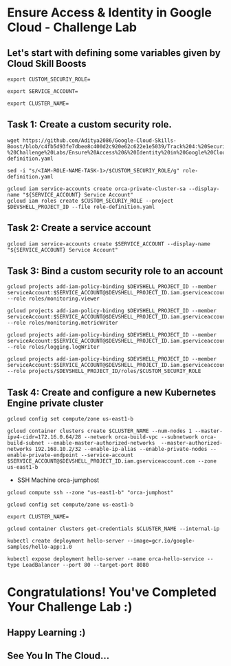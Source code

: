 # Ensure Access & Identity in Google Cloud - Challenge Lab

## Let's start with defining some variables given by Cloud Skill Boosts

```
export CUSTOM_SECURIY_ROLE=
```
```
export SERVICE_ACCOUNT=
```
```
export CLUSTER_NAME=
```

## Task 1: Create a custom security role.

```
wget https://github.com/Aditya2086/Google-Cloud-Skills-Boost/blob/c4fb5d93fe7dbee8c400d2c920e62c622e1e5039/Track%204:%20Security,%20Machine%20Learning%20&%20AI%20-%20Challenge%20Labs/Ensure%20Access%20&%20Identity%20in%20Google%20Cloud/role-definition.yaml
```

```
sed -i "s/<IAM-ROLE-NAME-TASK-1>/$CUSTOM_SECURIY_ROLE/g" role-definition.yaml
```

```
gcloud iam service-accounts create orca-private-cluster-sa --display-name "${SERVICE_ACCOUNT} Service Account"
gcloud iam roles create $CUSTOM_SECURIY_ROLE --project $DEVSHELL_PROJECT_ID --file role-definition.yaml

```

## Task 2: Create a service account

```
gcloud iam service-accounts create $SERVICE_ACCOUNT --display-name "${SERVICE_ACCOUNT} Service Account"
```

## Task 3: Bind a custom security role to an account

```
gcloud projects add-iam-policy-binding $DEVSHELL_PROJECT_ID --member serviceAccount:$SERVICE_ACCOUNT@$DEVSHELL_PROJECT_ID.iam.gserviceaccount.com --role roles/monitoring.viewer

gcloud projects add-iam-policy-binding $DEVSHELL_PROJECT_ID --member serviceAccount:$SERVICE_ACCOUNT@$DEVSHELL_PROJECT_ID.iam.gserviceaccount.com --role roles/monitoring.metricWriter

gcloud projects add-iam-policy-binding $DEVSHELL_PROJECT_ID --member serviceAccount:$SERVICE_ACCOUNT@$DEVSHELL_PROJECT_ID.iam.gserviceaccount.com --role roles/logging.logWriter

gcloud projects add-iam-policy-binding $DEVSHELL_PROJECT_ID --member serviceAccount:$SERVICE_ACCOUNT@$DEVSHELL_PROJECT_ID.iam.gserviceaccount.com --role projects/$DEVSHELL_PROJECT_ID/roles/$CUSTOM_SECURIY_ROLE

```
## Task 4: Create and configure a new Kubernetes Engine private cluster
```
gcloud config set compute/zone us-east1-b
```

```
gcloud container clusters create $CLUSTER_NAME --num-nodes 1 --master-ipv4-cidr=172.16.0.64/28 --network orca-build-vpc --subnetwork orca-build-subnet --enable-master-authorized-networks  --master-authorized-networks 192.168.10.2/32 --enable-ip-alias --enable-private-nodes --enable-private-endpoint --service-account $SERVICE_ACCOUNT@$DEVSHELL_PROJECT_ID.iam.gserviceaccount.com --zone us-east1-b

```
- SSH Machine orca-jumphost
```
gcloud compute ssh --zone "us-east1-b" "orca-jumphost" 
```
```
gcloud config set compute/zone us-east1-b
```
```
export CLUSTER_NAME=
```
```
gcloud container clusters get-credentials $CLUSTER_NAME --internal-ip

kubectl create deployment hello-server --image=gcr.io/google-samples/hello-app:1.0

kubectl expose deployment hello-server --name orca-hello-service --type LoadBalancer --port 80 --target-port 8080
```



# Congratulations! You've Completed Your Challenge Lab :)
## Happy Learning :)
## See You In The Cloud...



